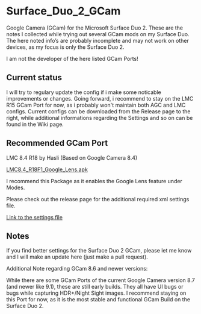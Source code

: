 # Surface_Duo_2_GCam

Google Camera (GCam) for the Microsoft Surface Duo 2. These are the notes I collected while trying out several GCam mods on my Surface Duo. The here noted info’s are probably incomplete and may not work on other devices, as my focus is only the Surface Duo 2. 

I am not the developer of the here listed GCam Ports!


## Current status

I will try to regulary update the config if i make some noticable improvements or changes.
Going forward, i recommend to stay on the LMC R15 GCam Port for now, as i probably won't maintain both AGC and LMC configs.
Current configs can be downloaded from the Release page to the right, while additional informations regarding the Settings and so on can be found in the Wiki page.


## Recommended GCam Port

LMC 8.4 R18 by Hasli (Based on Google Camera 8.4)

[LMC8.4_R18F1_Google_Lens.apk](https://www.celsoazevedo.com/files/android/google-camera/dev-hasli/f/dl14/)

I recommend this Package as it enables the Google Lens feature under Modes.

Please check out the release page for the additional required xml settings file.

[Link to the settings file](https://github.com/Ay-De/Surface_Duo_2_GCam/releases)

## Notes

If you find better settings for the Surface Duo 2 GCam, please let me know and I will make an update here (just make a pull request).


Additional Note regarding GCam 8.6 and newer versions:

While there are some GCam Ports of the current Google Camera version 8.7 (and newer like 9.1), these are still early builds. They all have UI bugs or bugs while capturing HDR+/Night Sight images. I recommend staying on this Port for now, as it is the most stable and functional GCam Build on the Surface Duo 2.

